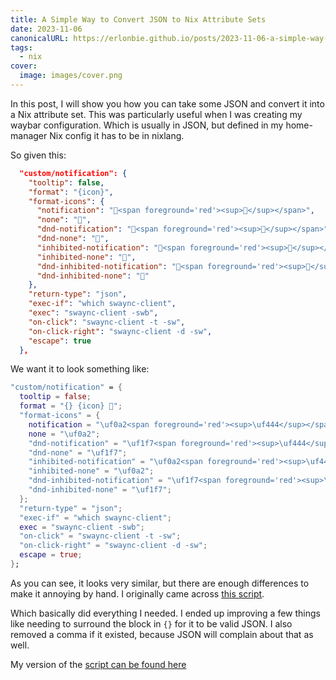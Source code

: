 ```yaml
---
title: A Simple Way to Convert JSON to Nix Attribute Sets
date: 2023-11-06
canonicalURL: https://erlonbie.github.io/posts/2023-11-06-a-simple-way-to-convert-json-to-nix-attribute-sets
tags:
  - nix
cover:
  image: images/cover.png
---
```


In this post, I will show you how you can take some JSON and convert it into a Nix attribute set.
This was particularly useful when I was creating my waybar configuration. Which is usually in JSON, but defined in my
home-manager Nix config it has to be in nixlang.

So given this:

```json
  "custom/notification": {
    "tooltip": false,
    "format": "{icon}",
    "format-icons": {
      "notification": "<span foreground='red'><sup></sup></span>",
      "none": "",
      "dnd-notification": "<span foreground='red'><sup></sup></span>",
      "dnd-none": "",
      "inhibited-notification": "<span foreground='red'><sup></sup></span>",
      "inhibited-none": "",
      "dnd-inhibited-notification": "<span foreground='red'><sup></sup></span>",
      "dnd-inhibited-none": ""
    },
    "return-type": "json",
    "exec-if": "which swaync-client",
    "exec": "swaync-client -swb",
    "on-click": "swaync-client -t -sw",
    "on-click-right": "swaync-client -d -sw",
    "escape": true
  },
```

We want it to look something like:

```nix
"custom/notification" = {
  tooltip = false;
  format = "{} {icon} ";
  "format-icons" = {
    notification = "\uf0a2<span foreground='red'><sup>\uf444</sup></span>";
    none = "\uf0a2";
    "dnd-notification" = "\uf1f7<span foreground='red'><sup>\uf444</sup></span>";
    "dnd-none" = "\uf1f7";
    "inhibited-notification" = "\uf0a2<span foreground='red'><sup>\uf444</sup></span>";
    "inhibited-none" = "\uf0a2";
    "dnd-inhibited-notification" = "\uf1f7<span foreground='red'><sup>\uf444</sup></span>";
    "dnd-inhibited-none" = "\uf1f7";
  };
  "return-type" = "json";
  "exec-if" = "which swaync-client";
  exec = "swaync-client -swb";
  "on-click" = "swaync-client -t -sw";
  "on-click-right" = "swaync-client -d -sw";
  escape = true;
};
```

As you can see, it looks very similar, but there are enough differences to make it annoying by hand.
I originally came across 
[this script](https://gist.githubusercontent.com/Scoder12/0538252ed4b82d65e59115075369d34d/raw/e86d1d64d1373a497118beb1259dab149cea951d/json2nix.py).

Which basically did everything I needed. I ended up improving a few things like needing to surround the block in `{}`
for it to be valid JSON. I also removed a comma if it existed, because JSON will complain about that as well.

My version of the [script can be found here](https://gitlab.com/-/snippets/3613708)


